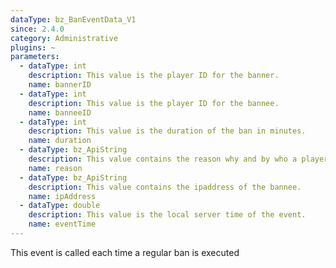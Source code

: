 ```yaml
---
dataType: bz_BanEventData_V1
since: 2.4.0
category: Administrative
plugins: ~
parameters:
  - dataType: int
    description: This value is the player ID for the banner.
    name: bannerID
  - dataType: int
    description: This value is the player ID for the bannee.
    name: banneeID
  - dataType: int
    description: This value is the duration of the ban in minutes.
    name: duration
  - dataType: bz_ApiString
    description: This value contains the reason why and by who a player got banned.
    name: reason
  - dataType: bz_ApiString
    description: This value contains the ipaddress of the bannee.
    name: ipAddress
  - dataType: double
    description: This value is the local server time of the event.
    name: eventTime
---
```


This event is called each time a regular ban is executed
